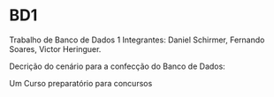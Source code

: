 # BD1

Trabalho de Banco de Dados 1
Integrantes: Daniel Schirmer, Fernando Soares, Victor Heringuer.

Decrição do cenário para a confecção do Banco de Dados:

Um Curso preparatório para concursos
